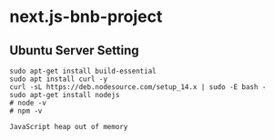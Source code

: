 # next.js-bnb-project


## Ubuntu Server Setting
```
sudo apt-get install build-essential
sudo apt install curl -y
curl -sL https://deb.nodesource.com/setup_14.x | sudo -E bash -
sudo apt-get install nodejs
# node -v
# npm -v

JavaScript heap out of memory


```
